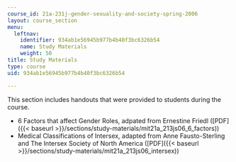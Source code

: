 ```yaml
---
course_id: 21a-231j-gender-sexuality-and-society-spring-2006
layout: course_section
menu:
  leftnav:
    identifier: 934ab1e56945b977b4b40f3bc6326b54
    name: Study Materials
    weight: 50
title: Study Materials
type: course
uid: 934ab1e56945b977b4b40f3bc6326b54

---
```


This section includes handouts that were provided to students during the course.

*   6 Factors that affect Gender Roles, adpated from Ernestine Friedl ([PDF]({{< baseurl >}}/sections/study-materials/mit21a_213js06_6_factors))
*   Medical Classifications of Intersex, adapted from Anne Fausto-Sterling and The Intersex Society of North America ([PDF]({{< baseurl >}}/sections/study-materials/mit21a_213js06_intersex))